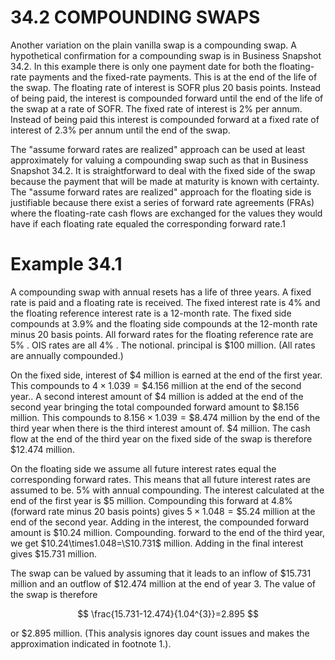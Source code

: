 # 34.2 COMPOUNDING SWAPS  

Another variation on the plain vanilla swap is a compounding swap. A hypothetical confirmation for a compounding swap is in Business Snapshot 34.2. In this example there is only one payment date for both the floating-rate payments and the fixed-rate payments. This is at the end of the life of the swap. The floating rate of interest is SOFR plus 20 basis points. Instead of being paid, the interest is compounded forward until the end of the life of the swap at a rate of SOFR. The fixed rate of interest is $2\%$ per annum. Instead of being paid this interest is compounded forward at a fixed rate of interest of $2.3\%$ per annum until the end of the swap.  

The "assume forward rates are realized" approach can be used at least approximately for valuing a compounding swap such as that in Business Snapshot 34.2. It is straightforward to deal with the fixed side of the swap because the payment that will be made at maturity is known with certainty. The "assume forward rates are realized" approach for the floating side is justifiable because there exist a series of forward rate agreements (FRAs) where the floating-rate cash flows are exchanged for the values they would have if each floating rate equaled the corresponding forward rate.1  

# Example 34.1  

A compounding swap with annual resets has a life of three years. A fixed rate is paid and a floating rate is received. The fixed interest rate is $4\%$ and the floating reference interest rate is a 12-month rate. The fixed side compounds at $3.9\%$ and the floating side compounds at the 12-month rate minus 20 basis points. All forward rates for the floating reference rate are $5\%$ . OIS rates are all $4\%$ . The notional. principal is $\$100$ million. (All rates are annually compounded.)  

On the fixed side, interest of $\$4$ million is earned at the end of the first year. This compounds to $4\times1.039=\$4.156$ million at the end of the second year.. A second interest amount of $\$4$ million is added at the end of the second year bringing the total compounded forward amount to $\$8.156$ million. This compounds to $8.156\times1.039=\$8.474$ million by the end of the third year when there is the third interest amount of. $\$4$ million. The cash flow at the end of the third year on the fixed side of the swap is therefore $\$12.474$ million.  

On the floating side we assume all future interest rates equal the corresponding forward rates. This means that all future interest rates are assumed to be. $5\%$ with annual compounding. The interest calculated at the end of the first year is $\$5$ million. Compounding this forward at $4.8\%$ (forward rate minus 20 basis points) gives $5\times1.048=\$5.24$ million at the end of the second year. Adding in the interest, the compounded forward amount is $\$10.24$ million. Compounding. forward to the end of the third year, we get $10.24\times1.048=\S10.731$ million. Adding in the final interest gives $\$15.731$ million.  

The swap can be valued by assuming that it leads to an inflow of $\$15.731$ million and an outflow of $\$12.474$ million at the end of year 3. The value of the swap is therefore  

$$
\frac{15.731-12.474}{1.04^{3}}=2.895
$$  

or $\$2.895$ million. (This analysis ignores day count issues and makes the approximation indicated in footnote 1.).  
